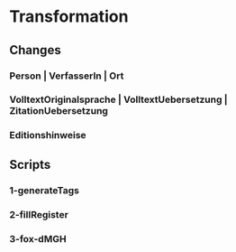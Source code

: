 # Transformation
## Changes
### Person | VerfasserIn | Ort
### VolltextOriginalsprache | VolltextUebersetzung | ZitationUebersetzung
### Editionshinweise
## Scripts 
### 1-generateTags
### 2-fillRegister
### 3-fox-dMGH
